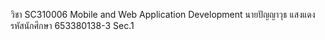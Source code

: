 วิชา SC310006 Mobile and Web Application Development
นายปัญญาวุธ แสงแดง รหัสนักศึกษา 653380138-3 Sec.1 
